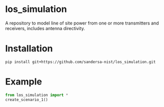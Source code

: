 # los_simulation
A repository to model line of site power from one or more transmitters and receivers, includes antenna directivity.

# Installation 
```shell
pip install git+https://github.com/sandersa-nist/los_simulation.git
```

# Example
```python
from los_simulation import *
create_scenario_1()
```